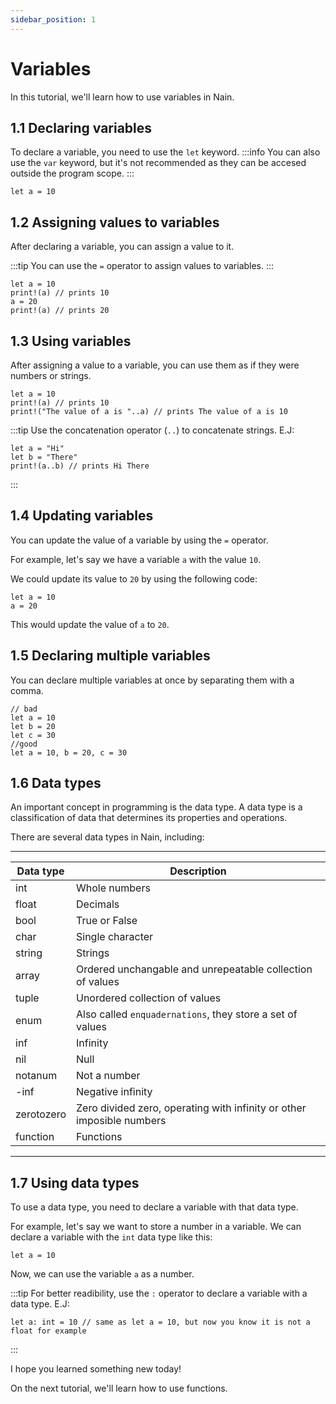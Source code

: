 ```yaml
---
sidebar_position: 1
---
```


# Variables

In this tutorial, we'll learn how to use variables in Nain.

## 1.1 Declaring variables

To declare a variable, you need to use the `let` keyword.
:::info
You can also use the `var` keyword, but it's not recommended as they can be accesed outside the program scope.
:::

```nain
let a = 10
```

## 1.2 Assigning values to variables

After declaring a variable, you can assign a value to it.

:::tip
You can use the `=` operator to assign values to variables.
:::

```nain
let a = 10
print!(a) // prints 10
a = 20
print!(a) // prints 20
```

## 1.3 Using variables

After assigning a value to a variable, you can use them as if they were numbers or strings.

```nain
let a = 10
print!(a) // prints 10
print!("The value of a is "..a) // prints The value of a is 10
```

:::tip
Use the concatenation operator (`..`) to concatenate strings.
E.J:

```nain
let a = "Hi"
let b = "There"
print!(a..b) // prints Hi There
```

:::

## 1.4 Updating variables

You can update the value of a variable by using the `=` operator.

For example, let's say we have a variable `a` with the value `10`.

We could update its value to `20` by using the following code:

```nain
let a = 10
a = 20
```

This would update the value of `a` to `20`.

## 1.5 Declaring multiple variables

You can declare multiple variables at once by separating them with a comma.

```nain
// bad
let a = 10
let b = 20
let c = 30
//good
let a = 10, b = 20, c = 30
```

## 1.6 Data types

An important concept in programming is the data type.
A data type is a classification of data that determines its properties and operations.

There are several data types in Nain, including:

---

| Data type  | Description                                                           |
| ---------- | --------------------------------------------------------------------- |
| int        | Whole numbers                                                         |
| float      | Decimals                                                              |
| bool       | True or False                                                         |
| char       | Single character                                                      |
| string     | Strings                                                               |
| array      | Ordered unchangable and unrepeatable collection of values             |
| tuple      | Unordered collection of values                                        |
| enum       | Also called `enquadernations`, they store a set of values             |
| inf        | Infinity                                                              |
| nil        | Null                                                                  |
| notanum    | Not a number                                                          |
| -inf       | Negative infinity                                                     |
| zerotozero | Zero divided zero, operating with infinity or other imposible numbers |
| function   | Functions                                                             |

---

## 1.7 Using data types

To use a data type, you need to declare a variable with that data type.

For example, let's say we want to store a number in a variable.
We can declare a variable with the `int` data type like this:

```nain
let a = 10
```

Now, we can use the variable `a` as a number.

:::tip
For better readibility, use the `:` operator to declare a variable with a data type.
E.J:

```nain
let a: int = 10 // same as let a = 10, but now you know it is not a float for example
```

:::

I hope you learned something new today!

On the next tutorial, we'll learn how to use functions.
